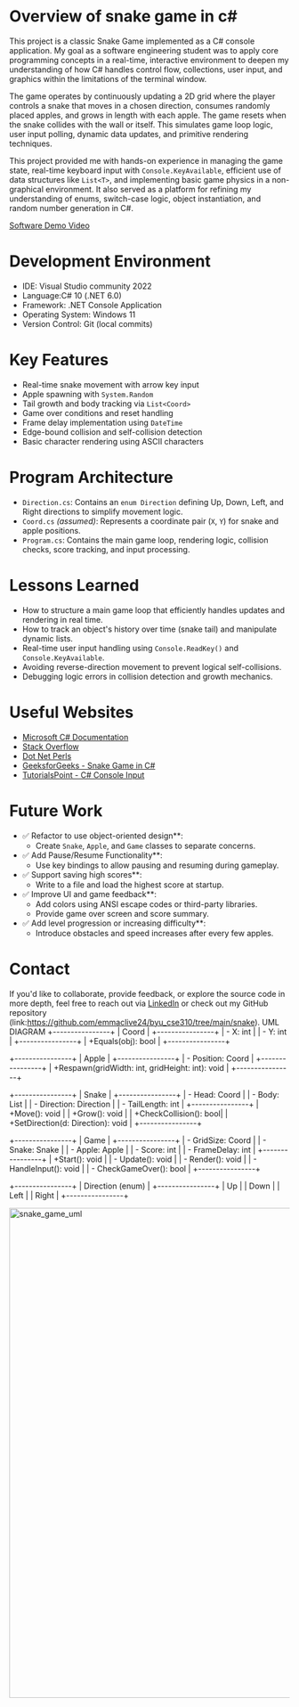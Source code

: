 # Overview of snake game in c#


This project is a classic Snake Game implemented as a C# console application. My goal as a software engineering student was to apply core programming concepts in a real-time, interactive environment to deepen my understanding of how C# handles control flow, collections, user input, and graphics within the limitations of the terminal window.

The game operates by continuously updating a 2D grid where the player controls a snake that moves in a chosen direction, consumes randomly placed apples, and grows in length with each apple. The game resets when the snake collides with the wall or itself. This simulates game loop logic, user input polling, dynamic data updates, and primitive rendering techniques.

This project provided me with hands-on experience in managing the game state, real-time keyboard input with `Console.KeyAvailable`, efficient use of data structures like `List<T>`, and implementing basic game physics in a non-graphical environment. It also served as a platform for refining my understanding of enums, switch-case logic, object instantiation, and random number generation in C#.

[Software Demo Video](http://youtube.link.goes.here)

# Development Environment

- IDE: Visual Studio community 2022 
- Language:C# 10 (.NET 6.0)
- Framework: .NET Console Application
- Operating System: Windows 11
- Version Control: Git (local commits)

# Key Features

- Real-time snake movement with arrow key input
- Apple spawning with `System.Random`
- Tail growth and body tracking via `List<Coord>`
- Game over conditions and reset handling
- Frame delay implementation using `DateTime`
- Edge-bound collision and self-collision detection
- Basic character rendering using ASCII characters

# Program Architecture

- `Direction.cs`: Contains an `enum Direction` defining Up, Down, Left, and Right directions to simplify movement logic.
- `Coord.cs` *(assumed)*: Represents a coordinate pair (`X`, `Y`) for snake and apple positions.
- `Program.cs`: Contains the main game loop, rendering logic, collision checks, score tracking, and input processing.

# Lessons Learned

- How to structure a main game loop that efficiently handles updates and rendering in real time.
- How to track an object's history over time (snake tail) and manipulate dynamic lists.
- Real-time user input handling using `Console.ReadKey()` and `Console.KeyAvailable`.
- Avoiding reverse-direction movement to prevent logical self-collisions.
- Debugging logic errors in collision detection and growth mechanics.

# Useful Websites

- [Microsoft C# Documentation](https://learn.microsoft.com/en-us/dotnet/csharp/)
- [Stack Overflow](https://stackoverflow.com/)
- [Dot Net Perls](https://www.dotnetperls.com/)
- [GeeksforGeeks - Snake Game in C#](https://www.geeksforgeeks.org/snake-game-in-c-sharp/)
- [TutorialsPoint - C# Console Input](https://www.tutorialspoint.com/csharp/csharp_basic_syntax.htm)

# Future Work

- ✅ Refactor to use object-oriented design**:
  - Create `Snake`, `Apple`, and `Game` classes to separate concerns.
- ✅ Add Pause/Resume Functionality**:
  - Use key bindings to allow pausing and resuming during gameplay.
- ✅ Support saving high scores**:
  - Write to a file and load the highest score at startup.
- ✅ Improve UI and game feedback**:
  - Add colors using ANSI escape codes or third-party libraries.
  - Provide game over screen and score summary.
- ✅ Add level progression or increasing difficulty**:
  - Introduce obstacles and speed increases after every few apples.

# Contact

If you'd like to collaborate, provide feedback, or explore the source code in more depth, feel free to reach out via [LinkedIn](nkedin.com/in/clive-tumbare-59119b292/) or check out my GitHub repository (link:https://github.com/emmaclive24/byu_cse310/tree/main/snake).
UML DIAGRAM
+----------------+
|     Coord      |
+----------------+
| - X: int       |
| - Y: int       |
+----------------+
| +Equals(obj): bool |
+----------------+

+----------------+
|   Apple        |
+----------------+
| - Position: Coord |
+----------------+
| +Respawn(gridWidth: int, gridHeight: int): void |
+----------------+

+----------------+
|   Snake        |
+----------------+
| - Head: Coord          |
| - Body: List<Coord>    |
| - Direction: Direction |
| - TailLength: int      |
+----------------+
| +Move(): void          |
| +Grow(): void          |
| +CheckCollision(): bool|
| +SetDirection(d: Direction): void |
+----------------+

+----------------+
|    Game        |
+----------------+
| - GridSize: Coord     |
| - Snake: Snake        |
| - Apple: Apple        |
| - Score: int          |
| - FrameDelay: int     |
+----------------+
| +Start(): void        |
| - Update(): void      |
| - Render(): void      |
| - HandleInput(): void |
| - CheckGameOver(): bool |
+----------------+

+----------------+
|  Direction (enum) |
+----------------+
| Up              |
| Down            |
| Left            |
| Right           |
+----------------+







<img width="1309" height="880" alt="snake_game_uml" src="https://github.com/user-attachments/assets/31b9e0fc-c95b-4134-be44-a5fe871a952c" />



  
